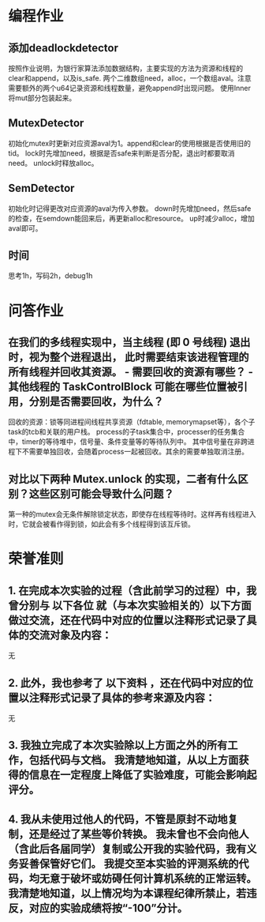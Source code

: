 # 编程作业

## 添加deadlockdetector
按照作业说明，为银行家算法添加数据结构，主要实现的方法为资源和线程的clear和append，以及is_safe.
两个二维数组need，alloc，一个数组aval。注意需要额外的两个u64记录资源和线程数量，避免append时出现问题。
使用Inner将mut部分包装起来。

## MutexDetector
初始化mutex时更新对应资源aval为1。append和clear的使用根据是否使用旧的tid。
lock时先增加need，根据是否safe来判断是否分配，退出时都要取消need。
unlock时释放alloc。

## SemDetector
初始化时记得更改对应资源的aval为传入参数。
down时先增加need，然后safe的检查，在semdown能回来后，再更新alloc和resource。
up时减少alloc，增加aval即可。

## 时间
思考1h，写码2h，debug1h

# 问答作业

## 在我们的多线程实现中，当主线程 (即 0 号线程) 退出时，视为整个进程退出， 此时需要结束该进程管理的所有线程并回收其资源。 - 需要回收的资源有哪些？ - 其他线程的 TaskControlBlock 可能在哪些位置被引用，分别是否需要回收，为什么？
回收的资源：锁等同进程间线程共享资源（fdtable, memorymapset等），各个子task的tcb和关联的用户栈。
process的子task集合中，processer的任务集合中，timer的等待堆中，信号量、条件变量等的等待队列中。
其中信号量在非跨进程下不需要单独回收，会随着process一起被回收。其余的需要单独取消注册。

## 对比以下两种 Mutex.unlock 的实现，二者有什么区别？这些区别可能会导致什么问题？
第一种的mutex会无条件解除锁定状态，即使存在线程等待时。这样再有线程进入时，它就会被看作得到锁，如此会有多个线程得到该互斥锁。


# 荣誉准则

## 1. 在完成本次实验的过程（含此前学习的过程）中，我曾分别与 以下各位 就（与本次实验相关的）以下方面做过交流，还在代码中对应的位置以注释形式记录了具体的交流对象及内容：

无

## 2. 此外，我也参考了 以下资料 ，还在代码中对应的位置以注释形式记录了具体的参考来源及内容：

无

## 3. 我独立完成了本次实验除以上方面之外的所有工作，包括代码与文档。 我清楚地知道，从以上方面获得的信息在一定程度上降低了实验难度，可能会影响起评分。

## 4. 我从未使用过他人的代码，不管是原封不动地复制，还是经过了某些等价转换。 我未曾也不会向他人（含此后各届同学）复制或公开我的实验代码，我有义务妥善保管好它们。 我提交至本实验的评测系统的代码，均无意于破坏或妨碍任何计算机系统的正常运转。 我清楚地知道，以上情况均为本课程纪律所禁止，若违反，对应的实验成绩将按“-100”分计。
